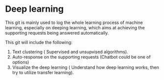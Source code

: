 # Deep learning
This git is mainly used to log the whole learning process of machine learning, especially on deeping learning, which aims at achieving the supporting requests being answered automatically.

This git will include the following:
1. Text clustering ( Supervised and unsupvised algorithms).
2. Auto-response on the supporting requests (Chatbot could be one of options)
3. Visualize the deep learning ( Understand how deep learning works, then try to utilize transfer learning).
